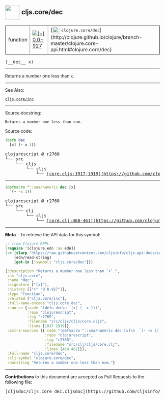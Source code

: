 ## <img width="48px" valign="middle" src="http://i.imgur.com/Hi20huC.png"> cljs.core/dec

 <table border="1">
<tr>

<td>function</td>
<td><a href="https://github.com/cljsinfo/cljs-api-docs/tree/0.0-927"><img valign="middle" alt="[+] 0.0-927" src="https://img.shields.io/badge/+-0.0--927-lightgrey.svg"></a> </td>
<td>
[<img height="24px" valign="middle" src="http://i.imgur.com/1GjPKvB.png"> <samp>clojure.core/dec</samp>](http://clojure.github.io/clojure/branch-master/clojure.core-api.html#clojure.core/dec)
</td>
</tr>
</table>

 <samp>
(__dec__ x)<br>
</samp>

---

Returns a number one less than `x`.

---


See Also:

[`cljs.core/inc`](cljs.core_inc.md)<br>

---

Source docstring:

```
Returns a number one less than num.
```

Source code:

```clj
(defn dec
  [x] (- x 1))
```

 <pre>
clojurescript @ r2760
└── src
    └── cljs
        └── cljs
            └── <ins>[core.cljs:1917-1919](https://github.com/clojure/clojurescript/blob/r2760/src/cljs/cljs/core.cljs#L1917-L1919)</ins>
</pre>


---

```clj
(defmacro ^::ana/numeric dec [x]
  `(- ~x 1))
```

 <pre>
clojurescript @ r2760
└── src
    └── clj
        └── cljs
            └── <ins>[core.clj:460-461](https://github.com/clojure/clojurescript/blob/r2760/src/clj/cljs/core.clj#L460-L461)</ins>
</pre>

---

__Meta__ - To retrieve the API data for this symbol:

```clj
;; from Clojure REPL
(require '[clojure.edn :as edn])
(-> (slurp "https://raw.githubusercontent.com/cljsinfo/cljs-api-docs/catalog/cljs-api.edn")
    (edn/read-string)
    (get-in [:symbols "cljs.core/dec"]))
```

```clj
{:description "Returns a number one less than `x`.",
 :ns "cljs.core",
 :name "dec",
 :signature ["[x]"],
 :history [["+" "0.0-927"]],
 :type "function",
 :related ["cljs.core/inc"],
 :full-name-encode "cljs.core_dec",
 :source {:code "(defn dec\n  [x] (- x 1))",
          :repo "clojurescript",
          :tag "r2760",
          :filename "src/cljs/cljs/core.cljs",
          :lines [1917 1919]},
 :extra-sources ({:code "(defmacro ^::ana/numeric dec [x]\n  `(- ~x 1))",
                  :repo "clojurescript",
                  :tag "r2760",
                  :filename "src/clj/cljs/core.clj",
                  :lines [460 461]}),
 :full-name "cljs.core/dec",
 :clj-symbol "clojure.core/dec",
 :docstring "Returns a number one less than num."}

```

---

__Contributions__ to this document are accepted as Pull Requests to the following file:

 <pre>
[cljsdoc/cljs.core_dec.cljsdoc](https://github.com/cljsinfo/cljs-api-docs/blob/master/cljsdoc/cljs.core_dec.cljsdoc)
</pre>

